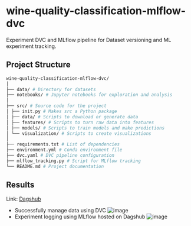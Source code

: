 # wine-quality-classification-mlflow-dvc
Experiment DVC and MLflow pipeline for Dataset versioning and ML experiment tracking.


## Project Structure
```bash
wine-quality-classification-mlflow-dvc/
│
├── data/ # Directory for datasets
├── notebooks/ # Jupyter notebooks for exploration and analysis
│
├── src/ # Source code for the project
│ ├── init.py # Makes src a Python package
│ ├── data/ # Scripts to download or generate data
│ ├── features/ # Scripts to turn raw data into features
│ ├── models/ # Scripts to train models and make predictions
│ └── visualization/ # Scripts to create visualizations
│
├── requirements.txt # List of dependencies
├── environment.yml # Conda environment file
├── dvc.yaml # DVC pipeline configuration
├── mlflow_tracking.py # Script for MLflow tracking
└── README.md # Project documentation
```

## Results
Link: [Dagshub](https://dagshub.com/chogerlate/wine-quality-classification-mlflow-dvc)
- Successfully manage data using DVC
![image](https://github.com/user-attachments/assets/ba682ba0-7cf7-47cf-a990-3e10174d9b7f)
- Experiment logging using MLflow hosted on Dagshub
![image](https://github.com/user-attachments/assets/1991c840-94fc-4c84-9f27-a994eb96ddea)
